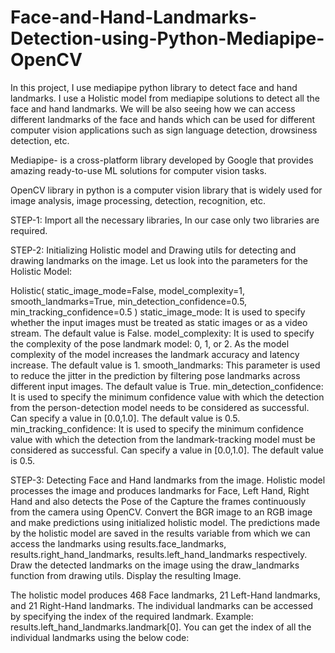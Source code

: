 # Face-and-Hand-Landmarks-Detection-using-Python-Mediapipe-OpenCV
In this project, I use mediapipe python library to detect face and hand landmarks. I use a Holistic model from mediapipe solutions to detect all the face and hand landmarks. We will be also seeing how we can access different landmarks of the face and hands which can be used for different computer vision applications such as sign language detection, drowsiness detection, etc.

Mediapipe- is a cross-platform library developed by Google that provides amazing ready-to-use ML solutions for computer vision tasks.

OpenCV library in python is a computer vision library that is widely used for image analysis, image processing, detection, recognition, etc.

STEP-1: Import all the necessary libraries, In our case only two libraries are required.

STEP-2: Initializing Holistic model and Drawing utils for detecting and drawing landmarks on the image.
Let us look into the parameters for the Holistic Model:

Holistic(
  static_image_mode=False, 
  model_complexity=1, 
  smooth_landmarks=True, 
  min_detection_confidence=0.5, 
  min_tracking_confidence=0.5
)
static_image_mode: It is used to specify whether the input images must be treated as static images or as a video stream. The default value is False.
model_complexity: It is used to specify the complexity of the pose landmark model: 0, 1, or 2. As the model complexity of the model increases the landmark accuracy and latency increase. The default value is 1.
smooth_landmarks: This parameter is used to reduce the jitter in the prediction by filtering pose landmarks across different input images. The default value is True.
min_detection_confidence: It is used to specify the minimum confidence value with which the detection from the person-detection model needs to be considered as successful. Can specify a value in [0.0,1.0]. The default value is 0.5.
min_tracking_confidence: It is used to specify the minimum confidence value with which the detection from the landmark-tracking model must be considered as successful. Can specify a value in [0.0,1.0]. The default value is 0.5.

STEP-3: Detecting Face and Hand landmarks from the image. Holistic model processes the image and produces landmarks for Face, Left Hand, Right Hand and also detects the Pose of the 
Capture the frames continuously from the camera using OpenCV.
Convert the BGR image to an RGB image and make predictions using initialized holistic model.
The predictions made by the holistic model are saved in the results variable from which we can access the landmarks using results.face_landmarks, results.right_hand_landmarks, results.left_hand_landmarks respectively.
Draw the detected landmarks on the image using the draw_landmarks function from drawing utils.
Display the resulting Image.

The holistic model produces 468 Face landmarks, 21 Left-Hand landmarks, and 21 Right-Hand landmarks. The individual landmarks can be accessed by specifying the index of the required landmark. Example: results.left_hand_landmarks.landmark[0]. You can get the index of all the individual landmarks using the below code:
